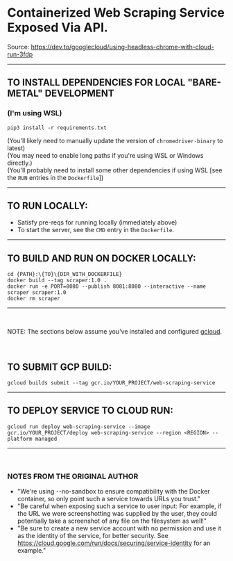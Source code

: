 # Containerized Web Scraping Service Exposed Via API.

Source: https://dev.to/googlecloud/using-headless-chrome-with-cloud-run-3fdp

<hr>

## TO INSTALL DEPENDENCIES FOR LOCAL "BARE-METAL" DEVELOPMENT
### (I'm using WSL)
    pip3 install -r requirements.txt

(You'll likely need to manually update the version of ```chromedriver-binary``` to latest)
<br>
(You may need to enable long paths if you're using WSL or Windows directly.)
<br>
(You'll probably need to install some other dependencies if using WSL [see the ```RUN``` entries in the ```Dockerfile```])

<hr>

## TO RUN LOCALLY:
- Satisfy pre-reqs for running locally (immediately above)
- To start the server, see the ```CMD``` entry in the ```Dockerfile```.

<hr>

## TO BUILD AND RUN ON DOCKER LOCALLY:
    cd {PATH}:\{TO}\{DIR_WITH_DOCKERFILE}
    docker build --tag scraper:1.0 .  
    docker run -e PORT=8080 --publish 8081:8080 --interactive --name scraper scraper:1.0 
    docker rm scraper

<hr>
<br> 

NOTE: The sections below assume you've installed and configured [gcloud](https://cloud.google.com/sdk/gcloud/).

<br>

## TO SUBMIT GCP BUILD:
    
    gcloud builds submit --tag gcr.io/YOUR_PROJECT/web-scraping-service    

<hr>

## TO DEPLOY SERVICE TO CLOUD RUN: 
    gcloud run deploy web-scraping-service --image gcr.io/YOUR_PROJECT/deploy web-scraping-service --region <REGION> --platform managed

<hr>
<br>

### NOTES FROM THE ORIGINAL AUTHOR
- "We're using --no-sandbox to ensure compatibility with the Docker container, so only point such a service towards URLs you trust."
- "Be careful when exposing such a service to user input: For example, if the URL we were screenshotting was supplied by the user, they could potentially take a screenshot of any file on the filesystem as well!"
- "Be sure to create a new service account with no permission and use it as the identity of the service, for better security. See https://cloud.google.com/run/docs/securing/service-identity for an example."
